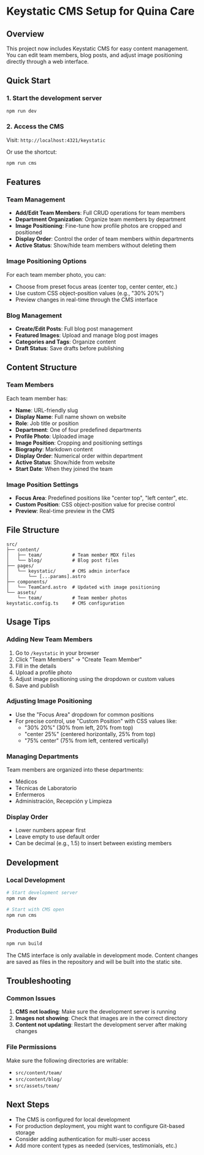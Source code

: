 # Keystatic CMS Setup for Quina Care

## Overview
This project now includes Keystatic CMS for easy content management. You can edit team members, blog posts, and adjust image positioning directly through a web interface.

## Quick Start

### 1. Start the development server
```bash
npm run dev
```

### 2. Access the CMS
Visit: `http://localhost:4321/keystatic`

Or use the shortcut:
```bash
npm run cms
```

## Features

### Team Management
- **Add/Edit Team Members**: Full CRUD operations for team members
- **Department Organization**: Organize team members by department
- **Image Positioning**: Fine-tune how profile photos are cropped and positioned
- **Display Order**: Control the order of team members within departments
- **Active Status**: Show/hide team members without deleting them

### Image Positioning Options
For each team member photo, you can:
- Choose from preset focus areas (center top, center center, etc.)
- Use custom CSS object-position values (e.g., "30% 20%")
- Preview changes in real-time through the CMS interface

### Blog Management
- **Create/Edit Posts**: Full blog post management
- **Featured Images**: Upload and manage blog post images
- **Categories and Tags**: Organize content
- **Draft Status**: Save drafts before publishing

## Content Structure

### Team Members
Each team member has:
- **Name**: URL-friendly slug
- **Display Name**: Full name shown on website
- **Role**: Job title or position
- **Department**: One of four predefined departments
- **Profile Photo**: Uploaded image
- **Image Position**: Cropping and positioning settings
- **Biography**: Markdown content
- **Display Order**: Numerical order within department
- **Active Status**: Show/hide from website
- **Start Date**: When they joined the team

### Image Position Settings
- **Focus Area**: Predefined positions like "center top", "left center", etc.
- **Custom Position**: CSS object-position value for precise control
- **Preview**: Real-time preview in the CMS

## File Structure
```
src/
├── content/
│   ├── team/           # Team member MDX files
│   └── blog/           # Blog post files
├── pages/
│   └── keystatic/      # CMS admin interface
│       └── [...params].astro
├── components/
│   └── TeamCard.astro  # Updated with image positioning
└── assets/
    └── team/           # Team member photos
keystatic.config.ts     # CMS configuration
```

## Usage Tips

### Adding New Team Members
1. Go to `/keystatic` in your browser
2. Click "Team Members" → "Create Team Member"
3. Fill in the details
4. Upload a profile photo
5. Adjust image positioning using the dropdown or custom values
6. Save and publish

### Adjusting Image Positioning
- Use the "Focus Area" dropdown for common positions
- For precise control, use "Custom Position" with CSS values like:
  - "30% 20%" (30% from left, 20% from top)
  - "center 25%" (centered horizontally, 25% from top)
  - "75% center" (75% from left, centered vertically)

### Managing Departments
Team members are organized into these departments:
- Médicos
- Técnicas de Laboratorio
- Enfermeros
- Administración, Recepción y Limpieza

### Display Order
- Lower numbers appear first
- Leave empty to use default order
- Can be decimal (e.g., 1.5) to insert between existing members

## Development

### Local Development
```bash
# Start development server
npm run dev

# Start with CMS open
npm run cms
```

### Production Build
```bash
npm run build
```

The CMS interface is only available in development mode. Content changes are saved as files in the repository and will be built into the static site.

## Troubleshooting

### Common Issues
1. **CMS not loading**: Make sure the development server is running
2. **Images not showing**: Check that images are in the correct directory
3. **Content not updating**: Restart the development server after making changes

### File Permissions
Make sure the following directories are writable:
- `src/content/team/`
- `src/content/blog/`
- `src/assets/team/`

## Next Steps
- The CMS is configured for local development
- For production deployment, you might want to configure Git-based storage
- Consider adding authentication for multi-user access
- Add more content types as needed (services, testimonials, etc.)
